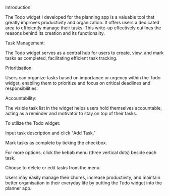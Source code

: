 Introduction: 

The Todo widget I developed for the planning app is a valuable tool that greatly improves productivity and organization. It offers users a dedicated area to efficiently manage their tasks. This write-up effectively outlines the reasons behind its creation and its functionality.

Task Management: 

The Todo widget serves as a central hub for users to create, view, and mark tasks as completed, facilitating efficient task tracking.

Prioritisation: 

Users can organize tasks based on importance or urgency within the Todo widget, enabling them to prioritize and focus on critical deadlines and responsibilities.

Accountability:

The visible task list in the widget helps users hold themselves accountable, acting as a reminder and motivator to stay on top of their tasks.

To utilize the Todo widget:

Input task description and click "Add Task."

Mark tasks as complete by ticking the checkbox.

For more options, click the kebab menu (three vertical dots) beside each task.

Choose to delete or edit tasks from the menu.

Users may easily manage their chores, increase productivity, and maintain better organisation in their everyday life by putting the Todo widget into the planner app.
